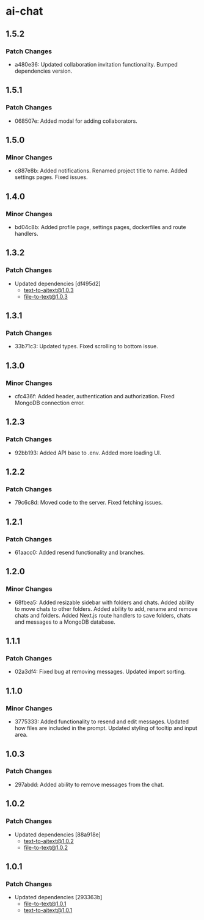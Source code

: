 # ai-chat

## 1.5.2

### Patch Changes

- a480e36: Updated collaboration invitation functionality. Bumped dependencies version.

## 1.5.1

### Patch Changes

- 068507e: Added modal for adding collaborators.

## 1.5.0

### Minor Changes

- c887e8b: Added notifications. Renamed project title to name. Added settings pages. Fixed issues.

## 1.4.0

### Minor Changes

- bd04c8b: Added profile page, settings pages, dockerfiles and route handlers.

## 1.3.2

### Patch Changes

- Updated dependencies [df495d2]
  - text-to-aitext@1.0.3
  - file-to-text@1.0.3

## 1.3.1

### Patch Changes

- 33b71c3: Updated types. Fixed scrolling to bottom issue.

## 1.3.0

### Minor Changes

- cfc436f: Added header, authentication and authorization. Fixed MongoDB connection error.

## 1.2.3

### Patch Changes

- 92bb193: Added API base to .env. Added more loading UI.

## 1.2.2

### Patch Changes

- 79c6c8d: Moved code to the server. Fixed fetching issues.

## 1.2.1

### Patch Changes

- 61aacc0: Added resend functionality and branches.

## 1.2.0

### Minor Changes

- 68fbea5: Added resizable sidebar with folders and chats. Added ability to move chats to other folders. Added ability to add, rename and remove chats and folders. Added Next.js route handlers to save folders, chats and messages to a MongoDB database.

## 1.1.1

### Patch Changes

- 02a3df4: Fixed bug at removing messages. Updated import sorting.

## 1.1.0

### Minor Changes

- 3775333: Added functionality to resend and edit messages.
  Updated how files are included in the prompt.
  Updated styling of tooltip and input area.

## 1.0.3

### Patch Changes

- 297abdd: Added ability to remove messages from the chat.

## 1.0.2

### Patch Changes

- Updated dependencies [88a918e]
  - text-to-aitext@1.0.2
  - file-to-text@1.0.2

## 1.0.1

### Patch Changes

- Updated dependencies [293363b]
  - file-to-text@1.0.1
  - text-to-aitext@1.0.1
